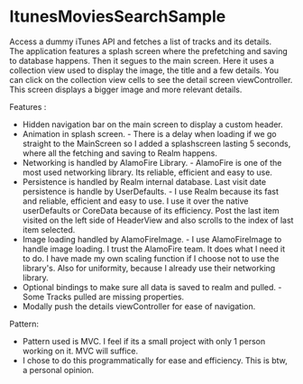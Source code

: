 # ItunesMoviesSearchSample

      
Access a dummy iTunes API and fetches a list of tracks and its details.  
The application features a splash screen where the prefetching and saving to database happens. Then it segues to the main screen. Here it uses a collection view used to display the image, the title and a few details. You can click on the collection view cells to see the detail screen viewController. This screen displays a bigger image and more relevant details.


Features :

- Hidden navigation bar on the main screen to display a custom header.
- Animation in splash screen.
      - There is a delay when loading if we go straight to the MainScreen so I added a splashscreen lasting 5 seconds, where         all the fetching and saving to Realm happens.
- Networking is handled by AlamoFire Library.
      - AlamoFire is one of the most used networking library. Its reliable, efficient and easy to use.
- Persistence is handled by Realm internal database. Last visit date persistence is handle by UserDefaults.
      - I use Realm because its fast and reliable, efficient and easy to use. I use it over the native userDefaults or CoreData because of its efficiency. Post the last item visited on the left side of HeaderView and also scrolls to the index of last item selected.
- Image loading handled by AlamoFireImage.
      - I use AlamoFireImage to handle image loading. I trust the AlamoFire team. It does what I need it to do. I have made my own scaling function if I choose not to use the library's. Also for uniformity, because I already use their networking library.
- Optional bindings to make sure all data is saved to realm and pulled.
      - Some Tracks pulled are missing properties.
- Modally push the details viewController for ease of navigation. 



Pattern:

- Pattern used is MVC. I feel if its a small project with only 1 person working on it. MVC will suffice.
- I chose to do this programmatically for ease and efficiency. This is btw, a personal opinion.
